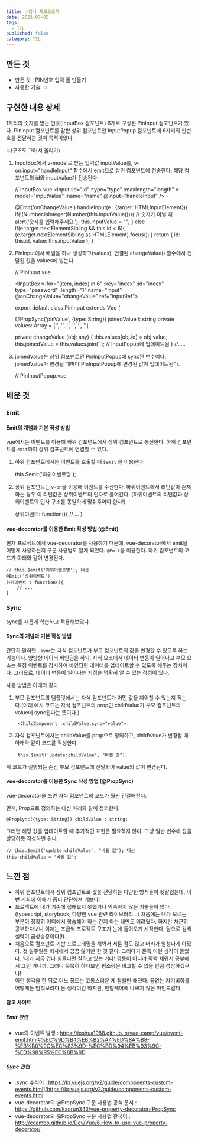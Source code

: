 ```yaml
---
title: 💥임시 제모오오옥
date: 2021-07-05
tags:
  - TIL
published: false
category: TIL
---
```


## 만든 것

- 만든 것 : PIN번호 입력 폼 만들기
- 사용한 기술: 💥

## 구현한 내용 상세
1자리의 숫자를 받는 인풋(InputBox 컴포넌트) 6개로 구성된 PinInput 컴포넌트가 있다.
PinInput 컴포넌트를 감싼 상위 컴포넌트인 InputPopup 컴포넌트에 6자리의 핀번호를 전달하는 것이 목적이었다.

💥(구조도 그려서 올리기)

1. InputBox에서 v-model로 받는 입력값 inputValue를, v-on:input="handleInput" 함수에서 emit으로 상위 컴포넌트에 전송한다. 해당 컴포넌트의 id와 inputValue가 전송된다.


    // InputBox.vue
    <input :id="id" :type="type" :maxlength="length" v-model="inputValue" :name="name" @input="handleInput" />

    @Emit('onChangeValue')
    handleInput(e : {target: HTMLInputElement}){
        if(!(Number.isInteger(Number(this.inputValue)))){
        // 숫자가 아닐 때
        alert('숫자를 입력해주세요.');
        this.inputValue = "";
        } else if(e.target.nextElementSibling && this.id < 6){
        (e.target.nextElementSibling as HTMLElement).focus();
        }
        return {
        id: this.id,
        value: this.inputValue
        };
    }

2. PinInput에서 배열을 하나 생성하고(values), 연결된 changeValue() 함수에서 전달된 값을 values에 넣는다.  


    // PinInput.vue

    <InputBox 
        v-for="(item, index) in 6" 
        :key="index" 
        :id="index" 
        type="password" 
        :length="1" 
        name="input"
        @onChangeValue="changeValue"
        ref="inputRef"> 
    </InputBox>


    export default class PinInput extends Vue {

    @PropSync('pinValue', {type: String}) joinedValue !: string
    private values: Array<String> = ['', '', '', '', '', '']

    private changeValue (obj: any) {
        this.values[obj.id] = obj.value;
        this.joinedValue = this.values.join(''); // InputPopup에 업데이트됨
    }
        //.....

3. joinedValue는 상위 컴포넌트인 PinInputPopup에 sync된 변수이다. joinedValue가 변경될 때마다  PinInputPopup에 변경된 값이 업데이트된다.


    // PinInputPopup.vue
    <PinInput :pinValue.sync="pinValue" ref="PinInput"></PinInput>

## 배운 것
### Emit
#### Emit의 개념과 기본 작성 방법
vue에서는 이벤트를 이용해 하위 컴포넌트에서 상위 컴포넌트로 통신한다. 하위 컴포넌트를 `emit`하여 상위 컴포넌트에 연결할 수 있다.  
1. 하위 컴포넌트에서는 이벤트를 호출할 때 `$emit` 을 이용한다.

    this.$emit('하위이벤트명');

2. 상위 컴포넌트는 `v-on`을 이용해 이벤트를 수신한다. 하위이벤트에서 리턴값이 존재하는 경우 이 리턴값은 상위이벤트의 인자로 들어간다. (하위이벤트의 리턴값과 상위이벤트의 인자 구조를 동일하게 맞춰주어야 한다!)

    <template>
        <ChildComponent v-on:하위이벤트명="상위이벤트">
    </template>

    상위이벤트: function(){
        // ...
    }
    
#### vue-decorator를 이용한 Emit 작성 방법 (@Emit)
현재 프로젝트에서 vue-decorator를 사용하기 때문에, vue-decorator에서 emit을 어떻게 사용하는지 구문 사용법도 알게 되었다. `@Emit`을 이용한다. 하위 컴포넌트의 코드가 아래와 같이 변경된다.


    // this.$emit('하위이벤트명'); 대신
    @Emit('상위이벤트')
    하위이벤트 : function(){
        // ...
    }


### Sync
sync를 새롭게 학습하고 적용해보았다.   

#### Sync의 개념과 기본 작성 방법
간단히 말하면 `.sync`는 자식 컴포넌트가 부모 컴포넌트의 값을 변경할 수 있도록 하는 기능이다. 양방향 데이터 바인딩을 하되, 자식 요소에서 데이터 변동이 일어나고 부모 요소는 특정 이벤트를 감지하여 바인딩된 데이터를 업데이트할 수 있도록 해주는 장치이다. 그러므로, 데이터 변동이 일어나는 지점을 명확히 알 수 있는 장점이 있다.  


사용 방법은 아래와 같다.  

1. 부모 컴포넌트의 템플릿에서는 자식 컴포넌트가 어떤 값을 제어할 수 있는지 적는다.(아래 예시 코드는 자식 컴포넌트의 prop인 childValue가 부모 컴포넌트의 value에 sync된다는 뜻이다.)

        <ChildComponent :childValue.sync="value">

2. 자식 컴포넌트에서는 childValue를 prop으로 정의하고, childValue가 변경될 때 아래와 같이 코드를 작성한다.

        this.$emit('update:childValue', "바뀔 값");

위 코드가 실행되는 순간 부모 컴포넌트에 전달되어 value의 값이 변경된다.

#### vue-decorator를 이용한 Sync 작성 방법 (@PropSync)
vue-decorator을 쓰면 자식 컴포넌트의 코드가 훨씬 간결해진다.

먼저, Prop으로 정의하는 대신 아래와 같이 정의한다.

    @PropSync({type: String}) childValue : string;

그러면 해당 값을 업데이트할 때 추가적인 표현은 필요하지 않다. 그냥 일반 변수에 값을 할당하듯 작성하면 된다.

    // this.$emit('update:childValue', "바뀔 값"); 대신
    this.childValue = "바뀔 값";


## 느낀 점
- 하위 컴포넌트에서 상위 컴포넌트로 값을 전달하는 다양한 방식들이 헷갈렸는데, 이번 기회에 이해가 좀더 단단해져 기쁘다!
- 프로젝트에 내가 기존에 접해보지 못했거나 익숙하지 않은 기술들이 많다. (typescript, storybook, 다양한 vue 관련 라이브러리...) 처음에는 내가 모르는 부분이 정확히 어디에서 학습해야 하는 건지 아는 데만도 어려웠다. 하지만 차근히 공부하다보니 이제는 조금씩 프로젝트 구조가 눈에 들어오기 시작한다. 덤으로 검색 실력이 급상승중이다(!). 
- 처음으로 컴포넌트 기반 프로그래밍을 해봐서 서툰 점도 많고 머리가 엄청나게 아팠다. 첫 일주일은 회사에서 끙끙 앓기만 한 것 같다. 그러다가 문득 이런 생각이 들었다. '내가 지금 겁나 힘들다면 잘하고 있는 거다! 깡통이 아니라 꽉꽉 채워서 공부해서 그런 거니까. 그러니 묵묵히 하다보면 평소랑은 비교할 수 없을 만큼 성장하겠구나!'   
    이런 생각을 한 뒤로 어느 정도는 고통스러운 게 참을만 해졌다. 끝없는 자기비하를 어떻게든 멈춰보려다 든 생각이긴 하지만, 멘탈케어에 나쁘지 않은 마인드같다.

#### 참고 사이트
##### Emit 관련
- vue의 이벤트 발생 : https://joshua1988.github.io/vue-camp/vue/event-emit.html#%EC%9D%B4%EB%B2%A4%ED%8A%B8-%EB%B0%9C%EC%83%9D-%EC%BD%94%EB%93%9C-%ED%98%95%EC%8B%9D
##### Sync 관련
- .sync 수식어 : https://kr.vuejs.org/v2/guide/components-custom-events.html](https://kr.vuejs.org/v2/guide/components-custom-events.html
- vue-decorator의 @PropSync 구문 사용법 공식 문서 : https://github.com/kaorun343/vue-property-decorator#PropSync
- vue-decorator의 @PropSync 구문 사용법 한국어 : http://ccambo.github.io/Dev/Vue/6.How-to-use-vue-property-decorator/